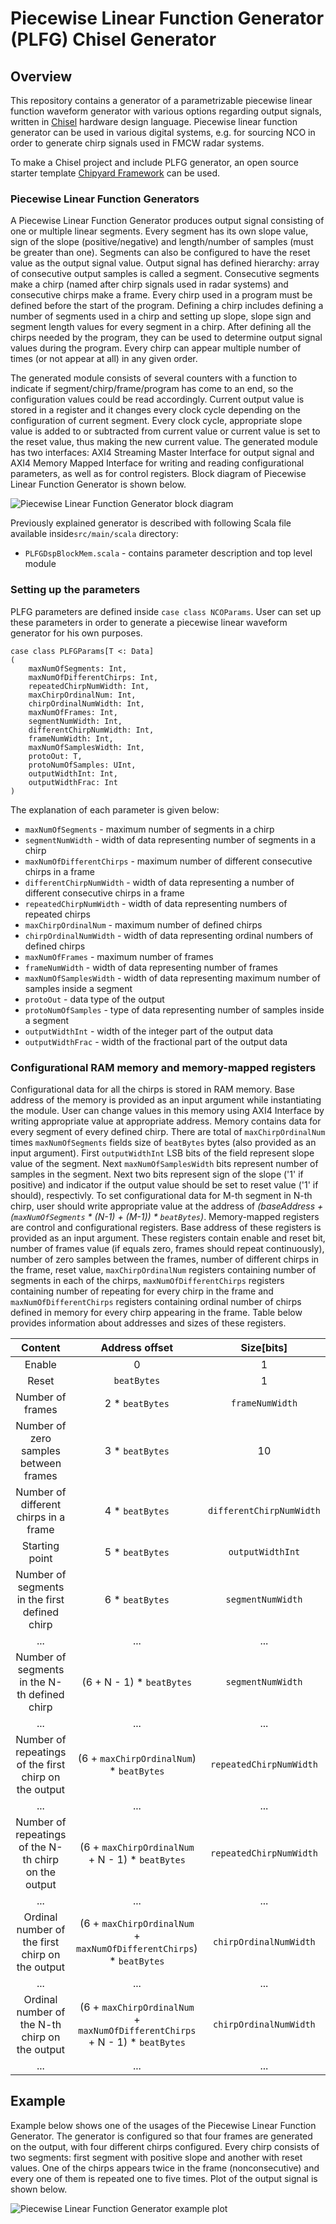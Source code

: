 Piecewise Linear Function Generator (PLFG) Chisel Generator
========================================================

## Overview
This repository contains a generator of a parametrizable piecewise linear function waveform generator with various options regarding output signals, written in [Chisel](http://www.chisel-lang.org) hardware design language.
Piecewise linear function generator can be used in various digital systems, e.g. for sourcing NCO in order to generate
chirp signals used in FMCW radar systems.

To make a Chisel project and include PLFG generator, an open source starter template [Chipyard Framework](http://github.com/ucb-bar/chipyard) can be used.

### Piecewise Linear Function Generators
A Piecewise Linear Function Generator produces output signal consisting of one or multiple linear segments. Every segment has its own
slope value, sign of the slope (positive/negative) and length/number of samples (must be greater than one). Segments can also be configured to have the reset value as the output signal value.
Output signal has defined hierarchy: array of consecutive output samples is called a segment. Consecutive segments make a chirp 
(named after chirp signals used in radar systems) and consecutive chirps make a frame. Every chirp used in a program must be defined 
before the start of the program. Defining a chirp includes defining a number of segments used in a chirp and setting up slope, slope sign and segment length values 
for every segment in a chirp. After defining all the chirps needed by the program, they can be used to determine output signal values during the program. 
Every chirp can appear multiple number of times (or not appear at all) in any given order. 

The generated module consists of several counters with a function to indicate if segment/chirp/frame/program has come to an end, so the configuration
values could be read accordingly. Current output value is stored in a register and it changes every clock cycle depending on the 
configuration of current segment. Every clock cycle, appropriate slope value is added to or subtracted from current value or current value is set to the reset value, 
thus making the new current value. The generated module has two interfaces: AXI4 Streaming Master Interface for output signal and 
AXI4 Memory Mapped Interface for writing and reading configurational parameters, as well as for control registers.
Block diagram of Piecewise Linear Function Generator is shown below.

![Piecewise Linear Function Generator block diagram](./doc/images/plfg.png)

Previously explained generator is described with following Scala file available inside`src/main/scala` directory:

 - `PLFGDspBlockMem.scala` - contains parameter description and top level module 

### Setting up the parameters 

PLFG parameters are defined inside `case class NCOParams`. User can set up these parameters in order to generate a piecewise linear waveform generator for his own purposes.

	case class PLFGParams[T <: Data]
	(
		maxNumOfSegments: Int,
		maxNumOfDifferentChirps: Int,
		repeatedChirpNumWidth: Int,
		maxChirpOrdinalNum: Int,
		chirpOrdinalNumWidth: Int,
		maxNumOfFrames: Int,
		segmentNumWidth: Int,
		differentChirpNumWidth: Int,
		frameNumWidth: Int,
		maxNumOfSamplesWidth: Int,
		protoOut: T,
		protoNumOfSamples: UInt,
		outputWidthInt: Int,
		outputWidthFrac: Int
	)

The explanation of each parameter is given below:
- `maxNumOfSegments` - maximum number of segments in a chirp
- `segmentNumWidth` - width of data representing number of segments in a chirp
- `maxNumOfDifferentChirps` - maximum number of different consecutive chirps in a frame
- `differentChirpNumWidth` - width of data representing a number of different consecutive chirps in a frame
- `repeatedChirpNumWidth` - width of data representing numbers of repeated chirps
- `maxChirpOrdinalNum` - maximum number of defined chirps
- `chirpOrdinalNumWidth` - width of data representing ordinal numbers of defined chirps
- `maxNumOfFrames` - maximum number of frames
- `frameNumWidth` - width of data representing number of frames
- `maxNumOfSamplesWidth` - width of data representing maximum number of samples inside a segment
- `protoOut` - data type of the output
- `protoNumOfSamples` - type of data representing number of samples inside a segment
- `outputWidthInt` - width of the integer part of the output data
- `outputWidthFrac` - width of the fractional part of the output data

### Configurational RAM memory and memory-mapped registers

Configurational data for all the chirps is stored in RAM memory. Base address of the memory is provided as an input argument while instantiating the module.
User can change values in this memory using AXI4 Interface by writing appropriate value at appropriate address. Memory contains data for every segment of every defined chirp.
There are total of `maxChirpOrdinalNum` times `maxNumOfSegments` fields size of `beatBytes` bytes (also provided as an input argument). First `outputWidthInt` 
LSB bits of the field represent slope value of the segment. Next `maxNumOfSamplesWidth` bits represent number of samples in the segment.
Next two bits represent sign of the slope ('1' if positive) and indicator if the output value should be set to reset value ('1' if should), respectivly.
To set configurational data for M-th segment in N-th chirp, user should write appropriate value at the address of *(baseAddress + (`maxNumOfSegments` \* (N-1) + (M-1)) \* `beatBytes`)*.
Memory-mapped registers are control and configurational registers. Base address of these registers is provided as an input argument. These registers contain enable and reset bit, 
number of frames value (if equals zero, frames should repeat continuously), number of zero samples between the frames, number of different chirps in the frame, reset value, `maxChirpOrdinalNum` registers containing 
number of segments in each of the chirps, `maxNumOfDifferentChirps` registers containing number of repeating for every chirp in the frame and `maxNumOfDifferentChirps` 
registers containing ordinal number of chirps defined in memory for every chirp appearing in the frame. Table below provides information about addresses and sizes of these registers.


|                        Content                        |                                 Address offset                                |        Size[bits]        |
|:-----------------------------------------------------:|:-----------------------------------------------------------------------------:|:------------------------:|
|                         Enable                        |                                       0                                       |             1            |
|                         Reset                         |                                  `beatBytes`                                  |             1            |
|                    Number of frames                   |                                2 \* `beatBytes`                               |      `frameNumWidth`     |
|         Number of zero samples between frames         |                                3 \* `beatBytes`                               |            10            |
|         Number of different chirps in a frame         |                                4 \* `beatBytes`                               | `differentChirpNumWidth` |
|                     Starting point                    |                                5 \* `beatBytes`                               |     `outputWidthInt`     |
|     Number of segments in the first defined chirp     |                                6 \* `beatBytes`                               |     `segmentNumWidth`    |
|                         ...                           |                                       ...                                     |            ...           |
|      Number of segments in the N-th defined chirp     |                           (6 + N - 1) \* `beatBytes`                          |     `segmentNumWidth`    |
|                         ...                           |                                       ...                                     |            ...           |
| Number of repeatings of the first chirp on the output |                   (6 + `maxChirpOrdinalNum`) \* `beatBytes`                   |  `repeatedChirpNumWidth` |
|                         ...                           |                                       ...                                     |            ...           |
|  Number of repeatings of the N-th chirp on the output |               (6 + `maxChirpOrdinalNum` + N - 1) \* `beatBytes`               |  `repeatedChirpNumWidth` |
|                         ...                           |                                       ...                                     |            ...           |
|    Ordinal number of the first chirp on the output    |     (6 + `maxChirpOrdinalNum` + `maxNumOfDifferentChirps`) \* `beatBytes`     |  `chirpOrdinalNumWidth`  |
|                         ...                           |                                       ...                                     |            ...           |
|     Ordinal number of the N-th chirp on the output    | (6 + `maxChirpOrdinalNum` + `maxNumOfDifferentChirps` + N - 1) \* `beatBytes` |  `chirpOrdinalNumWidth`  |
|                         ...                           |                                       ...                                     |            ...           |


## Example

Example below shows one of the usages of the Piecewise Linear Function Generator. The generator is configured so that four frames are generated on the output, with four different chirps configured. Every chirp 
consists of two segments: first segment with positive slope and another with reset values. One of the chirps appears twice in the frame (nonconsecutive) and every one of them is repeated one to five 
times. Plot of the output signal is shown below.

![Piecewise Linear Function Generator example plot](./doc/images/PLFG_plot_4.jpg)
